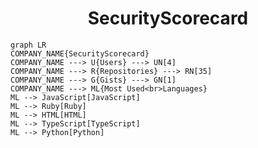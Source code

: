 <h1 align="center">SecurityScorecard</h1>

```mermaid
graph LR
COMPANY_NAME{SecurityScorecard}
COMPANY_NAME ---> U{Users} ---> UN[4]
COMPANY_NAME ---> R{Repositories} ---> RN[35]
COMPANY_NAME ---> G{Gists} ---> GN[1]
COMPANY_NAME ---> ML{Most Used<br>Languages}
ML --> JavaScript[JavaScript]
ML --> Ruby[Ruby]
ML --> HTML[HTML]
ML --> TypeScript[TypeScript]
ML --> Python[Python]
```
